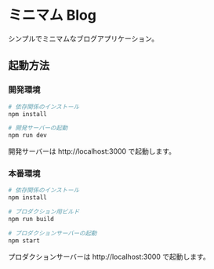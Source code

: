 # ミニマム Blog

シンプルでミニマムなブログアプリケーション。

## 起動方法

### 開発環境

```bash
# 依存関係のインストール
npm install

# 開発サーバーの起動
npm run dev
```

開発サーバーは http://localhost:3000 で起動します。

### 本番環境

```bash
# 依存関係のインストール
npm install

# プロダクション用ビルド
npm run build

# プロダクションサーバーの起動
npm start
```

プロダクションサーバーは http://localhost:3000 で起動します。
